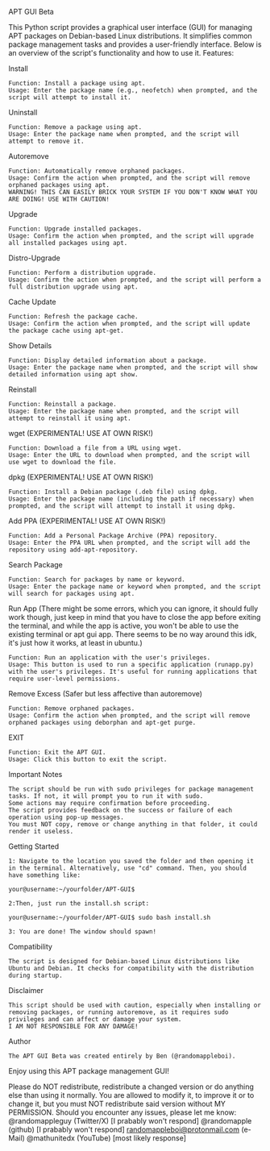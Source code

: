 APT GUI Beta

This Python script provides a graphical user interface (GUI) for managing APT packages on Debian-based Linux distributions. It simplifies common package management tasks and provides a user-friendly interface. Below is an overview of the script's functionality and how to use it.
Features:

Install

    Function: Install a package using apt.
    Usage: Enter the package name (e.g., neofetch) when prompted, and the script will attempt to install it.

Uninstall

    Function: Remove a package using apt.
    Usage: Enter the package name when prompted, and the script will attempt to remove it.

Autoremove

    Function: Automatically remove orphaned packages.
    Usage: Confirm the action when prompted, and the script will remove orphaned packages using apt.
    WARNING! THIS CAN EASILY BRICK YOUR SYSTEM IF YOU DON'T KNOW WHAT YOU ARE DOING! USE WITH CAUTION!

Upgrade

    Function: Upgrade installed packages.
    Usage: Confirm the action when prompted, and the script will upgrade all installed packages using apt.

Distro-Upgrade

    Function: Perform a distribution upgrade.
    Usage: Confirm the action when prompted, and the script will perform a full distribution upgrade using apt.

Cache Update

    Function: Refresh the package cache.
    Usage: Confirm the action when prompted, and the script will update the package cache using apt-get.

Show Details

    Function: Display detailed information about a package.
    Usage: Enter the package name when prompted, and the script will show detailed information using apt show.

Reinstall

    Function: Reinstall a package.
    Usage: Enter the package name when prompted, and the script will attempt to reinstall it using apt.

wget (EXPERIMENTAL! USE AT OWN RISK!)

    Function: Download a file from a URL using wget.
    Usage: Enter the URL to download when prompted, and the script will use wget to download the file.

dpkg (EXPERIMENTAL! USE AT OWN RISK!)

    Function: Install a Debian package (.deb file) using dpkg.
    Usage: Enter the package name (including the path if necessary) when prompted, and the script will attempt to install it using dpkg.

Add PPA (EXPERIMENTAL! USE AT OWN RISK!)

    Function: Add a Personal Package Archive (PPA) repository.
    Usage: Enter the PPA URL when prompted, and the script will add the repository using add-apt-repository.

Search Package

    Function: Search for packages by name or keyword.
    Usage: Enter the package name or keyword when prompted, and the script will search for packages using apt.

Run App (There might be some errors, which you can ignore, it should fully work though, just keep in mind that you have to close the app before exiting the terminal, and while the app is active, you won't be able to use the existing terminal or apt gui app. There seems to be no way around this idk, it's just how it works, at least in ubuntu.)

    Function: Run an application with the user's privileges.
    Usage: This button is used to run a specific application (runapp.py) with the user's privileges. It's useful for running applications that require user-level permissions.

Remove Excess (Safer but less affective than autoremove)

    Function: Remove orphaned packages.
    Usage: Confirm the action when prompted, and the script will remove orphaned packages using deborphan and apt-get purge.

EXIT

    Function: Exit the APT GUI.
    Usage: Click this button to exit the script.

Important Notes

    The script should be run with sudo privileges for package management tasks. If not, it will prompt you to run it with sudo.
    Some actions may require confirmation before proceeding.
    The script provides feedback on the success or failure of each operation using pop-up messages.
    You must NOT copy, remove or change anything in that folder, it could render it useless.

Getting Started

    1: Navigate to the location you saved the folder and then opening it in the terminal. Alternatively, use "cd" command. Then, you should have something like:

    your@username:~/yourfolder/APT-GUI$

    2:Then, just run the install.sh script:

    your@username:~/yourfolder/APT-GUI$ sudo bash install.sh

    3: You are done! The window should spawn!

Compatibility

    The script is designed for Debian-based Linux distributions like Ubuntu and Debian. It checks for compatibility with the distribution during startup.

Disclaimer

    This script should be used with caution, especially when installing or removing packages, or running autoremove, as it requires sudo privileges and can affect or damage your system.
    I AM NOT RESPONSIBLE FOR ANY DAMAGE!

Author

    The APT GUI Beta was created entirely by Ben (@randomappleboi).

Enjoy using this APT package management GUI!

Please do NOT redistribute, redistribute a changed version or do anything else than using it normally. You are allowed to modify it, to improve it or to change it, but you must NOT redistribute said version without MY PERMISSION.
Should you encounter any issues, please let me know:
    @randomappleguy (Twitter/X) [I prabably won't respond]
    @randomapple (github) [I prabably won't respond]
    randomappleboi@protonmail.com (e-Mail)
    @mathunitedx (YouTube) [most likely response]
